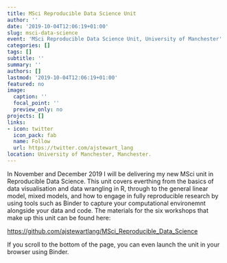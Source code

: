 ```yaml
---
title: MSci Reproducible Data Science Unit
author: ''
date: '2019-10-04T12:06:19+01:00'
slug: msci-data-science
event: 'MSci Reproducible Data Science Unit, University of Manchester'
categories: []
tags: []
subtitle: ''
summary: ''
authors: []
lastmod: '2019-10-04T12:06:19+01:00'
featured: no
image:
  caption: ''
  focal_point: ''
  preview_only: no
projects: []
links:
- icon: twitter 
  icon_pack: fab
  name: Follow
  url: https://twitter.com/ajstewart_lang
location: University of Manchester, Manchester.
---
```



In November and December 2019 I will be delivering my new MSci unit in Reproducible 
Data Science. This unit covers everthing from the basics of data visualisation 
and data wrangling in R, through to the general linear model, mixed models, and 
how to engage in fully reproducible research by using tools such as Binder to 
capture your computational environemnt alongside your data and code. The 
materials for the six workshops that make up this unit can be found here:

https://github.com/ajstewartlang/MSci_Reproducible_Data_Science

If you scroll to the bottom of the page, you can even launch the unit in your
browser using Binder.

